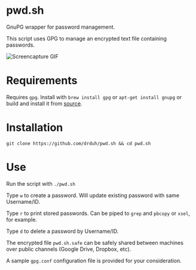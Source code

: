 # pwd.sh
GnuPG wrapper for password management.

This script uses GPG to manage an encrypted text file containing passwords.

![Screencapture GIF](https://i.imgur.com/zLScRUL.gif)

# Requirements
Requires `gpg`. Install with `brew install gpg` or `apt-get install gnupg` or build and install it from [source](https://www.gnupg.org/download/index.html).

# Installation

    git clone https://github.com/drduh/pwd.sh && cd pwd.sh
    
# Use

Run the script with `./pwd.sh`
    
Type `w` to create a password. Will update existing password with same Username/ID.

Type `r` to print stored passwords. Can be piped to `grep` and `pbcopy` or `xsel`, for example.

Type `d` to delete a password by Username/ID.

The encrypted file `pwd.sh.safe` can be safely shared between machines over public channels (Google Drive, Dropbox, etc).

A sample `gpg.conf` configuration file is provided for your consideration.

